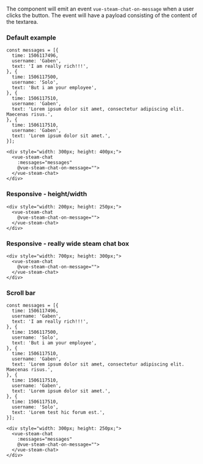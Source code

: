The component will emit an event `vue-steam-chat-on-message` when a user clicks the button. The event will have a payload consisting of the content of the textarea.

### Default example

    const messages = [{
      time: 1506117496,
      username: 'Gaben',
      text: 'I am really rich!!!',
    }, {
      time: 1506117500,
      username: 'Solo',
      text: 'But i am your employee',
    }, {
      time: 1506117510,
      username: 'Gaben',
      text: 'Lorem ipsum dolor sit amet, consectetur adipiscing elit. Maecenas risus.',
    }, {
      time: 1506117510,
      username: 'Gaben',
      text: 'Lorem ipsum dolor sit amet.',
    }];

    <div style="width: 300px; height: 400px;">
      <vue-steam-chat
        :messages="messages"
        @vue-steam-chat-on-message="">
      </vue-steam-chat>
    </div>

### Responsive - height/width

    <div style="width: 200px; height: 250px;">
      <vue-steam-chat
        @vue-steam-chat-on-message="">
      </vue-steam-chat>
    </div>

### Responsive - really wide steam chat box

    <div style="width: 700px; height: 300px;">
      <vue-steam-chat
        @vue-steam-chat-on-message="">
      </vue-steam-chat>
    </div>

### Scroll bar

    const messages = [{
      time: 1506117496,
      username: 'Gaben',
      text: 'I am really rich!!!',
    }, {
      time: 1506117500,
      username: 'Solo',
      text: 'But i am your employee',
    }, {
      time: 1506117510,
      username: 'Gaben',
      text: 'Lorem ipsum dolor sit amet, consectetur adipiscing elit. Maecenas risus.',
    }, {
      time: 1506117510,
      username: 'Gaben',
      text: 'Lorem ipsum dolor sit amet.',
    }, {
      time: 1506117510,
      username: 'Solo',
      text: 'Lorem test hic forum est.',
    }];

    <div style="width: 300px; height: 250px;">
      <vue-steam-chat
        :messages="messages"
        @vue-steam-chat-on-message="">
      </vue-steam-chat>
    </div>